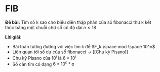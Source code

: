 # FIB 

**Đề bài:** Tìm số k sao cho biểu diễn thập phân của số fibonacci thứ k kết thúc bằng một chuỗi chữ số có độ dài $n \leq 18$

**Lời giải:**
- Bài toán tương đương với việc tìm k để $F_k \space mod \space 10^n$
- Liên quan tới số dư của số fibonacci -> [[Chu kỳ Pisano]]
- Chu kỳ Pisano của $10^i$ là $6*10^i$
- Số cần tìm có dạng $6*10^n*a$
